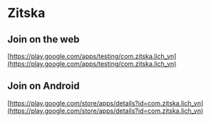 # Zitska

## Join on the web

[https://play.google.com/apps/testing/com.zitska.lich_vn](https://play.google.com/apps/testing/com.zitska.lich_vn)

## Join on Android

[https://play.google.com/store/apps/details?id=com.zitska.lich_vn](https://play.google.com/store/apps/details?id=com.zitska.lich_vn)
